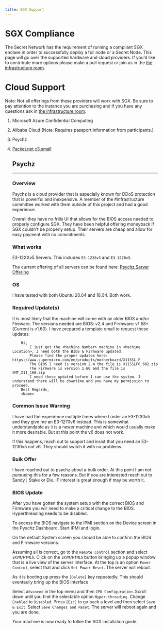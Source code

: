 ```yaml
---
title: SGX Support
---
```


# SGX Compliance

The Secret Network has the requirement of running a compliant SGX enclave in order to successfully deploy a full node or a Secret Node. This page will go over the supported hardware and cloud providers. If you'd like to contribute more options please make a pull request or join us in the [the infrastructure room](https://chat.scrt.network/channel/infrastructure).

# Cloud Support

Note: Not all offerings from these providers will work with SGX. Be sure to pay attention to the instance you are purchasing and if you have any questions ask in [the infrastructure room](https://chat.scrt.network/channel/infrastructure).

1. Microsoft Azure Confidential Computing
2. Alibaba Cloud (Note: Requires passport information from participants.)
3. Psychz
4. [Packet.net c3.small](https://www.packet.com/cloud/servers/c3-small/)

    ## Psychz
    ---

    ### Overview

    Psychz is a cloud provider that is especially known for DDoS protection that is powerful and inexpensive. A member of the #infrastructure committee worked with them outside of this project and had a good experience.

    Overall they have no frills UI that allows for the BIOS access needed to properly configure SGX. They have been helpful offering moneyback if SGX couldn't be properly setup. Their servers are cheap and allow for easy payment with no commitments.

    ### What works

    E3-12XXv5 Servers. This includes `E3-1230v5` and `E3-1270v5`.

    The current offering of all servers can be found here: [Psychz Server Offering](https://www.psychz.net/dashboard/client/web/order/dedicated-server?processor=&processorBaseFreq=&numberOfCpu=7391&cpuCores=&location=)

    ### OS

    I have tested with both Ubuntu 20.04 and 18.04. Both work.

    ### Required Update(s)
    It is most likely that the machine will come with an older BIOS and/or Fireware. The versions needed are BIOS: v2.4 and Firmware: v1.58+ (Current is v1.60). I have prepared a template email to request these updates:

    ```
        Hi,
            I just got the <Machine Number> machine in <Machine Location>. I need both the BIOS & Firmware updated.
            Please find the proper updates here: https://www.supermicro.com/en/products/motherboard/X11SSL-F
            The BIOS I need is version 2.4 the file is X11SSLF0_602.zip
            The Firmware is version 1.60 and the file is SMT_X11_160.zip
            I need these updated before I can use the system. I understand there will be downtime and you have my permission to proceed.
        Best Regards,
        <Name>
    ``` 
        
    ### Common Issue Warning

    I have had the experience multiple times where I order an E3-1230v5 and they give me an E3-1270v6 instead. This is somewhat understandable as it is a newer machine and which would usually make it more desirable. But at this point the v6 does not work.

    If this happens, reach out to support and insist that you need an E3-1230v5 not v6. They should switch it with no problems.

    ### Bulk Offer

    I have reached out to psychz about a bulk order. At this point I am not pursueing this for a few reasons. But if you are interested reach out to Sandy | Stake or Die. IF interest is great enough if may be worth it.

    ### BIOS Update

    After you have gotten the system setup with the correct BIOS and Firmware you will need to make a critical change to the BIOS. Hyperthreading needs to be disabled.

    To access the BIOS navigate to the IPMI section on the Device screen in the Pyschz Dashboard. Start IPMI and login.

    On the default System screen you should be able to confirm the BIOS and Firmware versions.
    
    Assuming all is correct, go to the `Remote Control` section and select `iKVM/HTML5`. Click on the `iKVM/HTML5` button bringing up a popup window that is a live view of the server interface. At the top is an option `Power Control`, select that and click `Set Power Reset`. The server will reboot.

    As it is booting up press the `[Delete]` key repeatedly. This should eventaully bring up the BIOS interface

    Select `Advanced` in the top menu and then `CPU Configuration`. Scroll down until you find the selectable option `Hyper-threading`. Change `Enabled` to `Disabled`. Press `[Esc]` to go back a level and then select `Save & Exit`. Select `Save Changes and Reset`. The server will reboot again and you are done.

    Your machine is now ready to folloe the SGX installation guide.
